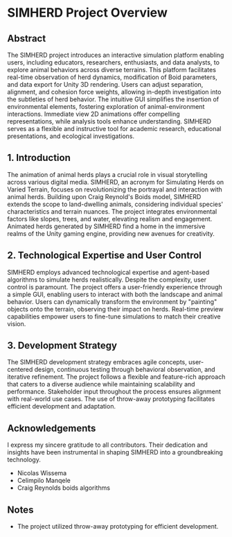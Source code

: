 # SIMHERD Project Overview

## Abstract

The SIMHERD project introduces an interactive simulation platform enabling users, including educators, researchers, enthusiasts, and data analysts, to explore animal behaviors across diverse terrains. This platform facilitates real-time observation of herd dynamics, modification of Boid parameters, and data export for Unity 3D rendering. Users can adjust separation, alignment, and cohesion force weights, allowing in-depth investigation into the subtleties of herd behavior. The intuitive GUI simplifies the insertion of environmental elements, fostering exploration of animal-environment interactions. Immediate view 2D animations offer compelling representations, while analysis tools enhance understanding. SIMHERD serves as a flexible and instructive tool for academic research, educational presentations, and ecological investigations.

## 1. Introduction

The animation of animal herds plays a crucial role in visual storytelling across various digital media. SIMHERD, an acronym for Simulating Herds on Varied Terrain, focuses on revolutionizing the portrayal and interaction with animal herds. Building upon Craig Reynold's Boids model, SIMHERD extends the scope to land-dwelling animals, considering individual species' characteristics and terrain nuances. The project integrates environmental factors like slopes, trees, and water, elevating realism and engagement. Animated herds generated by SIMHERD find a home in the immersive realms of the Unity gaming engine, providing new avenues for creativity.

## 2. Technological Expertise and User Control

SIMHERD employs advanced technological expertise and agent-based algorithms to simulate herds realistically. Despite the complexity, user control is paramount. The project offers a user-friendly experience through a simple GUI, enabling users to interact with both the landscape and animal behavior. Users can dynamically transform the environment by "painting" objects onto the terrain, observing their impact on herds. Real-time preview capabilities empower users to fine-tune simulations to match their creative vision.

## 3. Development Strategy

The SIMHERD development strategy embraces agile concepts, user-centered design, continuous testing through behavioral observation, and iterative refinement. The project follows a flexible and feature-rich approach that caters to a diverse audience while maintaining scalability and performance. Stakeholder input throughout the process ensures alignment with real-world use cases. The use of throw-away prototyping facilitates efficient development and adaptation.

## Acknowledgements

I express my sincere gratitude to all contributors. Their dedication and insights have been instrumental in shaping SIMHERD into a groundbreaking technology.
- Nicolas Wissema
- Celimpilo Manqele
- Craig Reynolds boids algorithms

## Notes

- The project utilized throw-away prototyping for efficient development.
